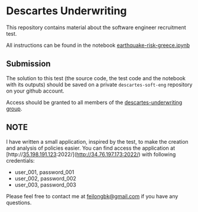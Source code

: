 # Descartes Underwriting

This repository contains material about the software engineer recruitment test. 


All instructions can be found in the notebook [earthquake-risk-greece.ipynb](https://github.com/descartes-underwriting/software-engineer-technical-test/blob/main/notebook/earthquake-risk-greece.ipynb)


## Submission

The solution to this test (the source code, the test code and the notebook with its outputs) should be saved on a private `descartes-soft-eng` repository on your github account.

Access should be granted to all members of the [descartes-underwriting group](https://github.com/orgs/descartes-underwriting/people).

## NOTE
I have written a small application, inspired by the test, to make the creation and analysis of policies easier.
You can find access the application at [http://[35.198.191.123](http://34.76.197.173/):2022/](http://34.76.197.173:2022/) with following credentials:
* user_001, password_001
* user_002, password_002
* user_003, password_003

Please feel free to contact me at feilongbk@gmail.com if you have any questions.

